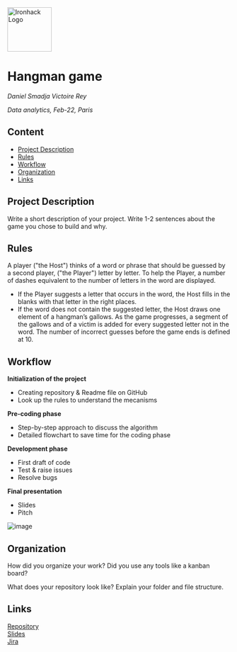 <img src="https://bit.ly/2VnXWr2" alt="Ironhack Logo" width="100"/>

# Hangman game
*Daniel Smadja Victoire Rey*

*Data analytics, Feb-22, Paris*

## Content
- [Project Description](#project-description)
- [Rules](#rules)
- [Workflow](#workflow)
- [Organization](#organization)
- [Links](#links)

## Project Description
Write a short description of your project. Write 1-2 sentences about the game you chose to build and why.

## Rules
A player ("the Host") thinks of a word or phrase that should be guessed by a second player, ("the Player") letter by letter. To help the Player, a number of dashes equivalent to the number of letters in the word are displayed. 
- If the Player suggests a letter that occurs in the word, the Host fills in the blanks with that letter in the right places. 
- If the word does not contain the suggested letter, the Host draws one element of a hangman’s gallows. As the game progresses, a segment of the gallows and of a victim is added for every suggested letter not in the word. The number of incorrect guesses before the game ends is defined at 10.

## Workflow
**Initialization of the project**
- Creating repository & Readme file on GitHub 
- Look up the rules to understand the mecanisms

**Pre-coding phase**
- Step-by-step approach to discuss the algorithm
- Detailed flowchart to save time for the coding phase

**Development phase**
- First draft of code
- Test & raise issues
- Resolve bugs

**Final presentation**
- Slides
- Pitch

![image](https://user-images.githubusercontent.com/97622659/155879552-339d0b68-ffd1-4b21-9499-e3223ead0b74.png)

## Organization
How did you organize your work? Did you use any tools like a kanban board?

What does your repository look like? Explain your folder and file structure.

## Links

[Repository](https://github.com/Victoirey/Project_Week1_Hangman)  
[Slides](https://docs.google.com/presentation/d/1NJRrMKJ6rJJhmGNjClkh48Mtxtce9MbfGoREsQ0-wMM/edit#slide=id.g1165941fd0f_2_89)  
[Jira](https://da212.atlassian.net/jira/software/projects/HP/boards/4/roadmap?selectedIssue=HP-30)  
